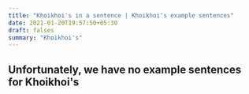 ```yaml
---
title: "Khoikhoi's in a sentence | Khoikhoi's example sentences"
date: 2021-01-20T19:57:50+05:30
draft: falses
summary: "Khoikhoi's"
---
```

## Unfortunately, we have no example sentences for Khoikhoi's                 
